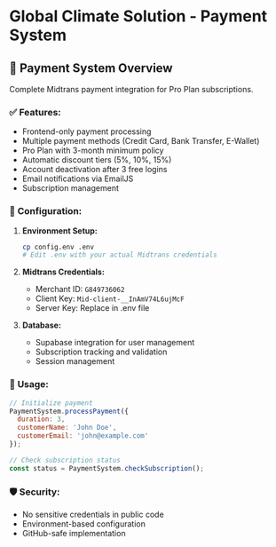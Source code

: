 # Global Climate Solution - Payment System

## 🚀 **Payment System Overview**

Complete Midtrans payment integration for Pro Plan subscriptions.

### ✅ **Features:**
- Frontend-only payment processing
- Multiple payment methods (Credit Card, Bank Transfer, E-Wallet)
- Pro Plan with 3-month minimum policy
- Automatic discount tiers (5%, 10%, 15%)
- Account deactivation after 3 free logins
- Email notifications via EmailJS
- Subscription management

### 🔧 **Configuration:**

1. **Environment Setup:**
   ```bash
   cp config.env .env
   # Edit .env with your actual Midtrans credentials
   ```

2. **Midtrans Credentials:**
   - Merchant ID: `G849736062` 
   - Client Key: `Mid-client-__InAmV74L6ujMcF`
   - Server Key: Replace in .env file

3. **Database:**
   - Supabase integration for user management
   - Subscription tracking and validation
   - Session management

### 🎯 **Usage:**

```javascript
// Initialize payment
PaymentSystem.processPayment({
  duration: 3,
  customerName: 'John Doe',
  customerEmail: 'john@example.com'
});

// Check subscription status
const status = PaymentSystem.checkSubscription();
```

### 🛡️ **Security:**
- No sensitive credentials in public code
- Environment-based configuration
- GitHub-safe implementation
